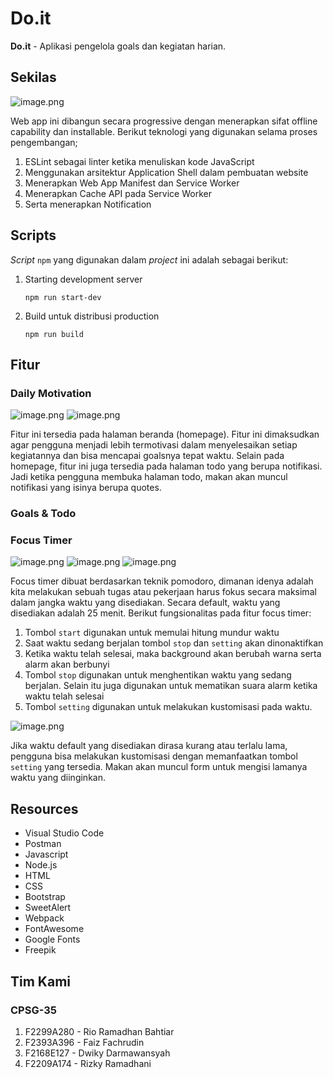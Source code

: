 # Do.it

**Do.it** - Aplikasi pengelola goals dan kegiatan harian.

## Sekilas

![image.png](https://github.com/ramadanriz/do-it/blob/677ab9c4b3df9767664ea6cb17f4863506a28387/readme%20image/homepage.PNG)

Web app ini dibangun secara progressive dengan menerapkan sifat offline capability dan installable. Berikut teknologi yang digunakan selama proses pengembangan;

1. ESLint sebagai linter ketika menuliskan kode JavaScript
2. Menggunakan arsitektur Application Shell dalam pembuatan website
3. Menerapkan Web App Manifest dan Service Worker
4. Menerapkan Cache API pada Service Worker
5. Serta menerapkan Notification

## Scripts

*Script* `npm` yang digunakan dalam *project* ini adalah sebagai berikut:

1. Starting development server

   `npm run start-dev`

2. Build untuk distribusi production

   `npm run build`

## Fitur

### Daily Motivation

![image.png](https://github.com/ramadanriz/do-it/blob/ad104faa5bae558d27f29757d5323b56660f4a55/readme%20image/daily_motivation.PNG)
![image.png](https://github.com/ramadanriz/do-it/blob/ad104faa5bae558d27f29757d5323b56660f4a55/readme%20image/daily_motivation_2.PNG)

Fitur ini tersedia pada halaman beranda (homepage). Fitur ini dimaksudkan agar pengguna menjadi lebih termotivasi dalam menyelesaikan setiap kegiatannya dan bisa mencapai goalsnya tepat waktu. Selain pada homepage, fitur ini juga tersedia pada halaman todo yang berupa notifikasi. Jadi ketika pengguna membuka halaman todo, makan akan muncul notifikasi yang isinya berupa quotes.

### Goals & Todo

### Focus Timer

![image.png](https://github.com/ramadanriz/do-it/blob/d883556f0f3cd894a5a7595840578ddc8fd40b67/readme%20image/timer_1%20(1).png) ![image.png](https://github.com/ramadanriz/do-it/blob/d883556f0f3cd894a5a7595840578ddc8fd40b67/readme%20image/timer_2%20(1).png) ![image.png](https://github.com/ramadanriz/do-it/blob/d883556f0f3cd894a5a7595840578ddc8fd40b67/readme%20image/timer_4%20(1).png)

Focus timer dibuat berdasarkan teknik pomodoro, dimanan idenya adalah kita melakukan sebuah tugas atau pekerjaan harus fokus secara maksimal dalam jangka waktu yang disediakan. Secara default, waktu yang disediakan adalah 25 menit. Berikut fungsionalitas pada fitur focus timer:

1. Tombol `start` digunakan untuk memulai hitung mundur waktu
2. Saat waktu sedang berjalan tombol `stop` dan `setting` akan dinonaktifkan
3. Ketika waktu telah selesai, maka background akan berubah warna serta alarm akan berbunyi
4. Tombol `stop` digunakan untuk menghentikan waktu yang sedang berjalan. Selain itu juga digunakan untuk mematikan suara alarm ketika waktu telah selesai
5. Tombol `setting` digunakan untuk melakukan kustomisasi pada waktu.

![image.png](https://github.com/ramadanriz/do-it/blob/fd00e7a4f4648b34e73c5cf438af08daa5cf482b/readme%20image/timer_3.PNG)

Jika waktu default yang disediakan dirasa kurang atau terlalu lama, pengguna bisa melakukan kustomisasi dengan memanfaatkan tombol `setting` yang tersedia. Makan akan muncul form untuk mengisi lamanya waktu yang diinginkan.

## Resources

- Visual Studio Code
- Postman
- Javascript
- Node.js
- HTML
- CSS
- Bootstrap
- SweetAlert
- Webpack
- FontAwesome
- Google Fonts
- Freepik

## Tim Kami

### CPSG-35
1. F2299A280 - Rio Ramadhan Bahtiar
2. F2393A396 - Faiz Fachrudin 
3. F2168E127 - Dwiky Darmawansyah
4. F2209A174 - Rizky Ramadhani
